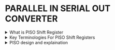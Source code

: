 # PARALLEL IN SERIAL OUT CONVERTER

<details>
<summary>What is PISO Shift Register</summary>
A PISO shift register is a digital circuit that can accept parallel data and output serial data. It is made up of a succession of flip-flops, with each flip-flop capable of storing one bit of data. Unlike PIPO shift registers, which offer parallel input and output, a PISO shift register accepts data in parallel and outputs it sequentially, or serially.
  
![image](https://github.com/ShashidharReddy01/parallel_in_serial_out_converter/assets/142148810/2703f634-3d52-4f2f-ac72-652cfdc21077)

</details>

<details>
<summary>Key Terminologies For PISO Shift Registers</summary>

### Shift Register: 
A digital circuit that allows sequential shifting of data bits. It consists of a chain of flip-flops where data moves from one flip-flop to the next during each clock cycle.
### Parallel-In Serial-Out (PISO): 
A type of shift register that accepts parallel input data and produces a sequential output. It loads data in parallel and outputs it in a serial manner.
### Flip-Flops: 
Storage elements within a shift register that can store one bit of data. In a PISO shift register, each flip-flop represents a stage through which data passes during the shifting process.
### Parallel Input: 
The process of loading data into the shift register simultaneously through multiple input lines. Parallel input allows for fast and efficient data transfer into the shift register.
### Serial Output: 
The sequential output of data from the shift register, bit by bit, in a serial manner. The output represents the data that has been shifted through the register.
### Clock Signal: 
A timing signal that controls the shifting operation in the shift register. Each clock pulse triggers the movement of data from one flip-flop to the next, enabling the sequential shifting process.
### Most Significant Bit (MSB): 
The leftmost bit of the parallel input or serial output in a binary representation. It represents the highest value or the most significant position within the data.
### Least Significant Bit (LSB): 
The rightmost bit of the parallel input or serial output in a binary representation. It represents the lowest value or the least significant position within the data.
### Data Transmission: 
The process of sending data from one device to another. PISO shift registers are commonly used in data transmission applications, converting parallel data into a serial format for efficient transmission over serial communication channels.
### Serial-to-Parallel Conversion: 
The process of converting serial data into parallel format. PISO shift registers can be used to load serial data and then output it in parallel, enabling the interfacing between serial and parallel systems.
</details>
<details>
<summary>PISO design and explaination</summary>

  ```
  module piso(
  input [7:0] in,
  input ld, clk, rst,en,
  output [7:0]q
);

  reg [7:0] qq;

 
  always @(posedge clk or posedge rst) begin
    if (rst)
      qq <= 8'b0;
    else if (~en && ld)
      qq <= in;
    else if (en)
      qq <= {qq[6:0], 1'b0};// right shift
    else
      qq <= 8'b0;
    
  end

 assign q = qq;

endmodule
```

### Explaination


```verilog
module piso(
  input [7:0] in,
  input ld, clk, rst, en,
  output [7:0] q
);
```

- `input [7:0] in`: This is an 8-bit wide input bus. It represents the parallel data input that you want to shift serially through the PISO register.

- `input ld`: Load signal. When asserted (high), it indicates that new parallel data from the `in` bus should be loaded into the shift register.

- `input clk`: Clock signal. This is the clock that controls the shifting of data through the shift register.

- `input rst`: Reset signal. When asserted (high), it resets the shift register to its initial state.

- `input en`: Enable signal. When asserted (high), it allows the shifting operation to occur.

- `output [7:0] q`: This is an 8-bit wide output bus. It represents the serial output of the PISO register.

```verilog
  reg [7:0] qq;
```

- `reg [7:0] qq`: This is an 8-bit wide register called `qq`. It's used to store the data as it is shifted through the register.

```verilog
  always @(posedge clk or posedge rst) begin
```

- `always @(posedge clk or posedge rst)`: This is a combinational block that is sensitive to either a rising edge of the clock signal (`posedge clk`) or a rising edge of the reset signal (`posedge rst`).

```verilog
    if (rst)
      qq <= 8'b0;
```

- `if (rst) qq <= 8'b0;`: If the reset signal (`rst`) is asserted (high), it sets the value of `qq` to 8'b0, effectively resetting the shift register.

```verilog
    else if (~en && ld)
      qq <= in;
```

- `else if (~en && ld) qq <= in;`: If the enable signal (`en`) is not asserted (low), and the load signal (`ld`) is asserted (high), it loads the value from the parallel input `in` into the `qq` register. This allows new parallel data to be loaded when `ld` is high.

```verilog
    else if (en)
      qq <= {qq[6:0], 1'b0}; // right shift
```

- `else if (en) qq <= {qq[6:0], 1'b0};`: If the enable signal (`en`) is asserted (high), it performs a right shift operation on the `qq` register. This shifts the data in the register one bit to the right.

```verilog
    else
      qq <= 8'b0;
```

- `else qq <= 8'b0;`: If none of the above conditions are met, the `qq` register is cleared to 8'b0, effectively resetting it.

```verilog
  end
```

- `end`: This ends the `always` block.

```verilog
 assign q = qq;
```

- `assign q = qq;`: This assigns the value of the `qq` register to the serial output `q`. This is the value that represents the data shifted through the PISO register.

</details>

